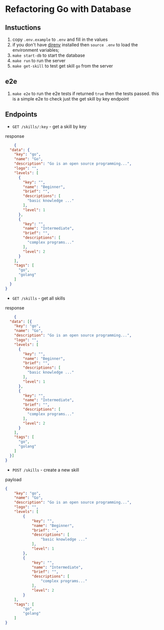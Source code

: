 # Refactoring Go with Database

## Instuctions
1. copy `.env.example` to `.env` and fill in the values
1. if you don't have [direnv](https://direnv.net/) installed then `source .env` to load the environment variables;
1. `make start-db` to start the database
1. `make run` to run the server
1. `make get-skill` to test get skill `go` from the server

## e2e
1. `make e2e` to run the e2e tests if returned `true` then the tests passed. this is a simple e2e to check just the get skill by key endpoint

## Endpoints
- `GET /skills/:key` - get a skill by key

response

```json
	{
  "data": {
    "key": "go",
    "name": "Go",
    "description": "Go is an open source programming...",
    "logo": "",
    "levels": [
      {
        "key": "",
        "name": "Beginner",
        "brief": "",
        "descriptions": [
          "basic knowledge ..."
        ],
        "level": 1
      },
      {
        "key": "",
        "name": "Intermediate",
        "brief": "",
        "descriptions": [
          "complex programs..."
        ],
        "level": 2
      }
    ],
    "tags": [
      "go",
      "golang"
    ]
  }
}
```

- `GET /skills` - get all skills

response

```json
	{
  "data": [{
    "key": "go",
    "name": "Go",
    "description": "Go is an open source programming...",
    "logo": "",
    "levels": [
      {
        "key": "",
        "name": "Beginner",
        "brief": "",
        "descriptions": [
          "basic knowledge ..."
        ],
        "level": 1
      },
      {
        "key": "",
        "name": "Intermediate",
        "brief": "",
        "descriptions": [
          "complex programs..."
        ],
        "level": 2
      }
    ],
    "tags": [
      "go",
      "golang"
    ]
  }]
}
```

- `POST /skills` - create a new skill

payload

```json
{
	"key": "go",
	"name": "Go",
	"description": "Go is an open source programming...",
	"logo": "",
	"levels": [
		{
			"key": "",
			"name": "Beginner",
			"brief": "",
			"descriptions": [
				"basic knowledge ..."
			],
			"level": 1
		},
		{
			"key": "",
			"name": "Intermediate",
			"brief": "",
			"descriptions": [
				"complex programs..."
			],
			"level": 2
		}
	],
	"tags": [
		"go",
		"golang"
	]
}
```